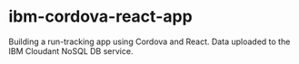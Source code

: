 # ibm-cordova-react-app
Building a run-tracking app using Cordova and React. Data uploaded to the IBM Cloudant NoSQL DB service.
